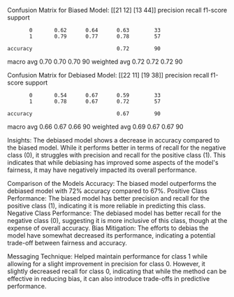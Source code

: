 Confusion Matrix for Biased Model:
 [[21 12]
 [13 44]]
              precision    recall  f1-score   support

           0       0.62      0.64      0.63        33
           1       0.79      0.77      0.78        57

    accuracy                           0.72        90
   macro avg       0.70      0.70      0.70        90
weighted avg       0.72      0.72      0.72        90

Confusion Matrix for Debiased Model:
 [[22 11]
 [19 38]]
              precision    recall  f1-score   support

           0       0.54      0.67      0.59        33
           1       0.78      0.67      0.72        57

    accuracy                           0.67        90
   macro avg       0.66      0.67      0.66        90
weighted avg       0.69      0.67      0.67        90

Insights: The debiased model shows a decrease in accuracy compared to the biased model. While it performs better in terms of recall for the negative class (0), it struggles with precision and recall for the positive class (1). This indicates that while debiasing has improved some aspects of the model's fairness, it may have negatively impacted its overall performance.

Comparison of the Models
Accuracy: The biased model outperforms the debiased model with 72% accuracy compared to 67%.
Positive Class Performance: The biased model has better precision and recall for the positive class (1), indicating it is more reliable in predicting this class.
Negative Class Performance: The debiased model has better recall for the negative class (0), suggesting it is more inclusive of this class, though at the expense of overall accuracy.
Bias Mitigation: The efforts to debias the model have somewhat decreased its performance, indicating a potential trade-off between fairness and accuracy.

Messaging Technique: Helped maintain performance for class 1 while allowing for a slight improvement in precision for class 0. However, it slightly decreased recall for class 0, indicating that while the method can be effective in reducing bias, it can also introduce trade-offs in predictive performance.